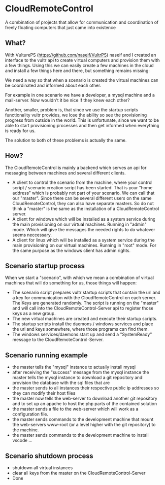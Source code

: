 # CloudRemoteControl
A combination of projects that allow for communication and coordination of freely floating computers that just came into existence

## What?
With VulturePS (https://github.com/naseif/VultrPS) naseif and I created an interface to the vultr api to create virtual computers and provision them with a few things. 
Using this we can easily create a few machines in the cloud and install a few things here and there, but something remains missing:

We need a way so that when a scenario is created the virtual machines can be coordinated and informed about each other.

For example in one scenario we have a developer, a mysql machine and a mail-server. Now wouldn't it be nice if they knew each other?

Another, smaller, problem is, that since we use the startup scripts functionality vultr provides, we lose the ability so see the provisioning progress from outside in the world. This is unfortunate, since we want to be able to start provisioning processes and then get informed when everything is ready for us. 

The solution to both of these problems is actually the same.

## How?
The CloudRemoteControl is mainly a backend which serves an api for messaging between machines and several different clients.

- A client to control the scenario from the machine, where your control script / scenario creation script has been started. That is your "home address" which is probably not part of your scenario. We can call that our "master". Since there can be several different users on the same CloudRemoteControl, they can also have separate masters. So do not think a "master" is the same as the installation of a CloudRemoteControl server.
- A client for windows which will be installed as a system service during the main provisioning on our virtual machines. Running in "admin" mode. Which will give the messages the needed rights to do whatever seems neccessary.
- A client for linux which will be installed as a system service during the main provisioning on our virtual machines. Running in "root" mode. For the same purpose as the windows client has admin rights.

## Scenario startup process

When we start a "scenario", with which we mean a combination of virtual machines that will do something for us, those things will happen:
- The scenario script prepares vultr startup scripts that contain the url and a key for communication with the CloudRemoteControl on each server. The Keys are generated randomly. The script is running on the "master" and will call into the CloudRemoteControl-Server api to register those keys as a new group.
- The new virtual machines are created and execute their startup scripts.
- The startup scripts install the daemons / windows services and place the url and keys somewhere, where those programs can find them.
- The windows services/daemons start up and send a "SystemReady" message to the CloudRemoteControl-Server. 

## Scenario running example

- the master tells the "mysql" instance to actually install mysql 
- after receiving the "success" message from the mysql instance the master tells the mysql instance to download a git repository and provision the database with the sql files that are 
- the master sends to all instances their respective public ip addresses so they can modify their host files 
- the master now tells the web-server to download another git repository and to set up an apache to host the php parts of the contained solution
- the master sends a file to the web-server which will work as a configuration file.
- the master sends commands to the development machine that mount the web-servers www-root (or a level higher with the git repository) to the machine.
- the master sends commands to the development machine to install vscode ...

## Scenario shutdown process

- shutdown all virtual instances
- clear all keys from the master on the CloudRemoteControl-Server
- Done

